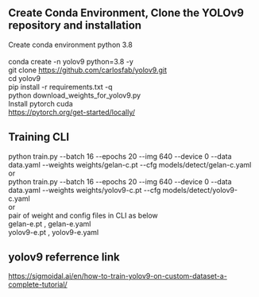 ## Create Conda Environment, Clone the YOLOv9 repository and installation
Create conda environment python 3.8 <br/><br/>
conda create -n yolov9 python=3.8 -y<br/>
git clone https://github.com/carlosfab/yolov9.git <br/>
cd yolov9 <br/>
pip install -r requirements.txt -q <br/>
python download_weights_for_yolov9.py <br/>
Install pytorch cuda <br/>
https://pytorch.org/get-started/locally/
## Training CLI
python train.py --batch 16 --epochs 20 --img 640 --device 0 --data data.yaml --weights weights/gelan-c.pt --cfg models/detect/gelan-c.yaml <br/>
or <br/>
python train.py --batch 16 --epochs 20 --img 640 --device 0 --data data.yaml --weights weights/yolov9-c.pt --cfg models/detect/yolov9-c.yaml <br/>
or <br/>
pair of weight and config files in CLI as below<br/>
gelan-e.pt , gelan-e.yaml<br/>
yolov9-e.pt , yolov9-e.yaml<br/>
## yolov9 referrence link
https://sigmoidal.ai/en/how-to-train-yolov9-on-custom-dataset-a-complete-tutorial/
